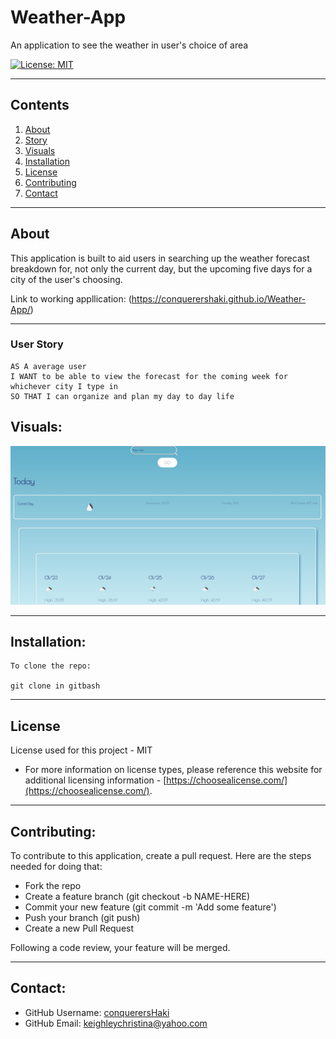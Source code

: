 # Weather-App

An application to see the weather in user's choice of area

[![License: MIT](https://img.shields.io/badge/License-MIT-yellow.svg)](https://opensource.org/licenses/MIT)

---

## Contents

1. [About](#about)
2. [Story](#user-story)
3. [Visuals](#visuals)
4. [Installation](#installation)
5. [License](#license)
6. [Contributing](#contributing)
7. [Contact](#contact)

---

## About

This application is built to aid users in searching up the weather forecast breakdown for, not only the current day, but the upcoming five days for a city of the user's choosing.

Link to working appllication: (https://conquerershaki.github.io/Weather-App/)

---

### User Story

```
AS A average user
I WANT to be able to view the forecast for the coming week for whichever city I type in
SO THAT I can organize and plan my day to day life
```

## Visuals:

![screenshot 1](./images/weather-app-ss.jpg)

---

## Installation:

```
To clone the repo:

git clone in gitbash
```

---

## License

License used for this project - MIT

- For more information on license types, please reference this website
  for additional licensing information - [https://choosealicense.com/](https://choosealicense.com/).

---

## Contributing:

To contribute to this application, create a pull request.
Here are the steps needed for doing that:

- Fork the repo
- Create a feature branch (git checkout -b NAME-HERE)
- Commit your new feature (git commit -m 'Add some feature')
- Push your branch (git push)
- Create a new Pull Request

Following a code review, your feature will be merged.

---

## Contact:

- GitHub Username: [conquerersHaki](https://github.com/conquerersHaki)
- GitHub Email: keighleychristina@yahoo.com
